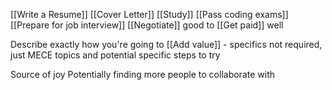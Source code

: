 
[[Write a Resume]]
[[Cover Letter]]
[[Study]]
[[Pass coding exams]]
[[Prepare for job interview]]
[[Negotiate]] good to [[Get paid]] well

Describe exactly how you're going to [[Add value]] - specifics not required, just MECE topics and potential specific steps to try

Source of joy
Potentially finding more people to collaborate with